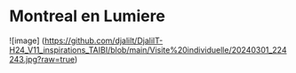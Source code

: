 # Montreal en Lumiere
![image] (https://github.com/djalilt/DjalilT-H24_V11_inspirations_TAIBI/blob/main/Visite%20individuelle/20240301_224243.jpg?raw=true)
